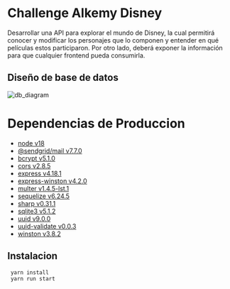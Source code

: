 # Challenge Alkemy Disney

Desarrollar una API para explorar el mundo de Disney, la cual permitirá conocer y modificar los
personajes que lo componen y entender en qué películas estos participaron. Por otro lado, deberá
exponer la información para que cualquier frontend pueda consumirla.

## Diseño de base de datos

![db_diagram]('./public/readme/db.png')

# Dependencias de Produccion

- [node v18](https://nodejs.org)
- [@sendgrid/mail v7.7.0](https://sendgrid.com)
- [bcrypt v5.1.0](https://www.npmjs.com/package/bcrypt)
- [cors v2.8.5](https://www.npmjs.com/package/cors)
- [express v4.18.1](https://expressjs.com)
- [express-winston v4.2.0](https://www.npmjs.com/package/express-winston)
- [multer v1.4.5-lst.1](https://www.npmjs.com/package/multer)
- [sequelize v6.24.5](https://sequelize.org)
- [sharp v0.31.1](https://www.npmjs.com/package/sharp)
- [sqlite3 v5.1.2](https://www.npmjs.com/package/sqlite3)
- [uuid v9.0.0](https://www.npmjs.com/package/uuid)
- [uuid-validate v0.0.3](https://www.npmjs.com/package/uuid-validate)
- [winston v3.8.2](https://www.npmjs.com/package/winston)

## Instalacion

```
 yarn install
 yarn run start
```